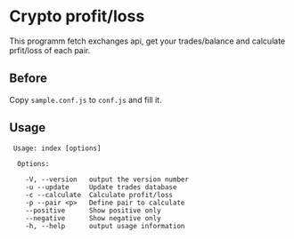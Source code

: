 # Crypto profit/loss

This programm fetch exchanges api, get your trades/balance and calculate prfit/loss of each pair.

## Before
Copy `sample.conf.js` to `conf.js` and fill it.

## Usage 
```
 Usage: index [options]

  Options:

    -V, --version   output the version number
    -u --update     Update trades database
    -c --calculate  Calculate profit/loss
    -p --pair <p>   Define pair to calculate
    --positive      Show positive only
    --negative      Show negative only
    -h, --help      output usage information
```

